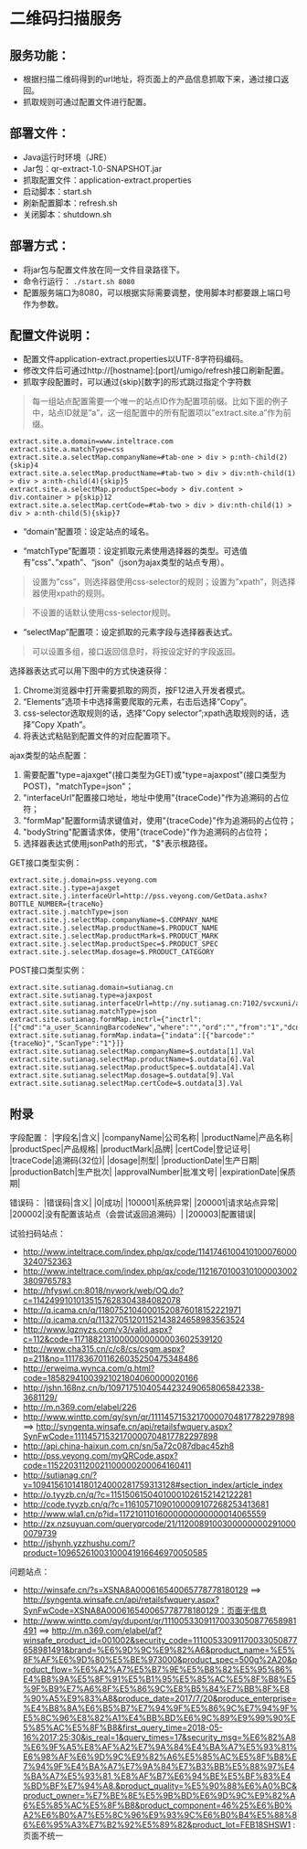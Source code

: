 # 二维码扫描服务

## 服务功能：

- 根据扫描二维码得到的url地址，将页面上的产品信息抓取下来，通过接口返回。
- 抓取规则可通过配置文件进行配置。

## 部署文件：

- Java运行时环境（JRE）
- Jar包：qr-extract-1.0-SNAPSHOT.jar
- 抓取配置文件：application-extract.properties
- 启动脚本：start.sh
- 刷新配置脚本：refresh.sh
- 关闭脚本：shutdown.sh

## 部署方式：

- 将jar包与配置文件放在同一文件目录路径下。
- 命令行运行：
```./start.sh 8080```
- 配置服务端口为8080，可以根据实际需要调整，使用脚本时都要跟上端口号作为参数。

## 配置文件说明：

- 配置文件application-extract.properties以UTF-8字符码编码。
- 修改文件后可通过http://[hostname]:[port]/umigo/refresh接口刷新配置。
- 抓取字段配置时，可以通过{skip}[数字]的形式跳过指定个字符数

> 每一组站点配置需要一个唯一的站点ID作为配置项前缀。比如下面的例子中，站点ID就是”a”，这一组配置中的所有配置项以”extract.site.a”作为前缀。
```
extract.site.a.domain=www.inteltrace.com
extract.site.a.matchType=css
extract.site.a.selectMap.companyName=#tab-one > div > p:nth-child(2){skip}4
extract.site.a.selectMap.productName=#tab-two > div > div:nth-child(1) > div > a:nth-child(4){skip}5
extract.site.a.selectMap.productSpec=body > div.content > div.container > p{skip}12
extract.site.a.selectMap.certCode=#tab-two > div > div:nth-child(1) > div > a:nth-child(5){skip}7
```

- “domain”配置项：设定站点的域名。

- “matchType”配置项：设定抓取元素使用选择器的类型。可选值有”css”、”xpath”、“json”（json为ajax类型的站点专用）。

> 设置为”css”，则选择器使用css-selector的规则；设置为”xpath”，则选择器使用xpath的规则。

> 不设置的话默认使用css-selector规则。

- “selectMap”配置项：设定抓取的元素字段与选择器表达式。

> 可以设置多组，接口返回信息时，将按设定好的字段返回。

选择器表达式可以用下图中的方式快速获得：
1.	Chrome浏览器中打开需要抓取的网页，按F12进入开发者模式。
2.	“Elements”选项卡中选择需要爬取的元素，右击后选择”Copy”。
3.	css-selector选取规则的话，选择”Copy selector”;xpath选取规则的话，选择”Copy Xpath”。
4. 将表达式粘贴到配置文件的对应配置项下。

ajax类型的站点配置：
1. 需要配置"type=ajaxget"(接口类型为GET)或"type=ajaxpost"(接口类型为POST)，"matchType=json"；
2. "interfaceUrl"配置接口地址，地址中使用"{traceCode}"作为追溯码的占位符；
3. "formMap"配置form请求键值对，使用"{traceCode}"作为追溯码的占位符；
4. "bodyString"配置请求体，使用"{traceCode}"作为追溯码的占位符；
5. 选择器表达式使用jsonPath的形式，"$"表示根路径。

GET接口类型实例：
```
extract.site.j.domain=pss.veyong.com
extract.site.j.type=ajaxget
extract.site.j.interfaceUrl=http://pss.veyong.com/GetData.ashx?BOTTLE_NUMBER={traceNo}
extract.site.j.matchType=json
extract.site.j.selectMap.companyName=$.COMPANY_NAME
extract.site.j.selectMap.productName=$.PRODUCT_NAME
extract.site.j.selectMap.productMark=$.PRODUCT_MARK
extract.site.j.selectMap.productSpec=$.PRODUCT_SPEC
extract.site.j.selectMap.dosage=$.PRODUCT_CATEGORY
```
POST接口类型实例：
```
extract.site.sutianag.domain=sutianag.cn
extract.site.sutianag.type=ajaxpost
extract.site.sutianag.interfaceUrl=http://ny.sutianag.cn:7102/svcxuni/aa.aspx
extract.site.sutianag.matchType=json
extract.site.sutianag.formMap.inctrl={"inctrl":[{"cmd":"a_user_ScanningBarcodeNew","where":"","ord":"","from":"1","dcnt":"0"}]}
extract.site.sutianag.formMap.indata={"indata":[{"barcode":"{traceNo}","ScanType":"1"}]}
extract.site.sutianag.selectMap.companyName=$.outdata[1].Val
extract.site.sutianag.selectMap.productName=$.outdata[6].Val
extract.site.sutianag.selectMap.productSpec=$.outdata[4].Val
extract.site.sutianag.selectMap.dosage=$.outdata[9].Val
extract.site.sutianag.selectMap.certCode=$.outdata[3].Val
```


## 附录

字段配置：
|字段名|含义|
|companyName|公司名称|
|productName|产品名称|
|productSpec|产品规格|
|productMark|品牌|
|certCode|登记证号|
|traceCode|追溯码(32位)|
|dosage|剂型|
|productionDate|生产日期|
|productionBatch|生产批次|
|approvalNumber|批准文号|
|expirationDate|保质期|

错误码：
|错误码|含义|
|0|成功|
|100001|系统异常|
|200001|请求站点异常|
|200002|没有配置该站点（会尝试返回追溯码）|
|200003|配置错误|

试验扫码站点：
- http://www.inteltrace.com/index.php/qx/code/11417461004101000760003240752363
- http://www.inteltrace.com/index.php/qx/code/11216701003101000030023809765783
- http://hfyswl.cn:8018/nywork/web/OQ.do?c=11424991010135157628304384082078
- http://q.icama.cn/q/11807521040001520876018152221971
- http://q.icama.cn/q/11327051201152143824658983563524
- http://www.lgznyzs.com/v3/valid.aspx?c=112&code=11718821310000000000003602539120
- http://www.cha315.cn/c/c8/cs/csgm.aspx?p=211&no=11178367011626035250475348486
- http://erweima.wynca.com/q.html?code=18582941003921021804060000020166
- http://jshn.168nz.cn/b/10971751040544232490658065842338-3681129/
- http://m.n369.com/elabel/226
- http://www.winttp.com/qy/syn/qr/11114571532170000704817782297898 ==> http://syngenta.winsafe.cn/api/retailsfwquery.aspx?SynFwCode=11114571532170000704817782297898
- http://api.china-haixun.com.cn/sn/5a72c087dbac45zh8
- http://pss.veyong.com/myQRCode.aspx?code=11522031120021100000200064160411
- http://sutianag.cn/?v=10941561014180124000281759313128#section_index/article_index
- http://o.tyyzb.cn/q/?c=11515061504010001026152142122281
- http://code.tyyzb.cn/q/?c=11610571090100009107268253413681
- http://www.wla1.cn/p?id=11721011016000000000000014065559
- http://zx.nzsuyuan.com/queryqrcode/21/11200891003000000002910000079739
- http://jshynh.yzzhushu.com/?product=10965261003100041916646970050585

问题站点：
- http://winsafe.cn/?s=XSNA8A000616540065778778180129 ==> http://syngenta.winsafe.cn/api/retailsfwquery.aspx?SynFwCode=XSNA8A000616540065778778180129：页面无信息
- http://www.winttp.com/qy/dupont/qr/11100533091170033050877658981491 ==> http://m.n369.com/elabel/af?winsafe_product_id=001002&security_code=11100533091170033050877658981491&brand=%E6%9D%9C%E9%82%A6&product_name=%E5%8F%AF%E6%9D%80%E5%BE%973000&product_spec=500g%2A20&product_flow=%E6%A2%A7%E5%B7%9E%E5%B8%82%E5%95%86%E4%B8%9A%E5%8F%91%E5%B1%95%E5%85%AC%E5%8F%B8%E5%9F%B9%E7%A6%8F%E5%86%9C%E8%B5%84%E7%BB%8F%E8%90%A5%E9%83%A8&produce_date=2017/7/20&produce_enterprise=%E4%B8%8A%E6%B5%B7%E7%94%9F%E5%86%9C%E7%94%9F%E5%8C%96%E8%82%A1%E4%BB%BD%E6%9C%89%E9%99%90%E5%85%AC%E5%8F%B8&first_query_time=2018-05-16%2017:25:30&is_real=1&query_times=17&security_msg=%E6%82%A8%E6%9F%A5%E8%AF%A2%E7%9A%84%E4%BA%A7%E5%93%81%E6%98%AF%E6%9D%9C%E9%82%A6%E5%85%AC%E5%8F%B8%E7%94%9F%E4%BA%A7%E7%9A%84%E7%B3%BB%E5%88%97%E4%BA%A7%E5%93%81,%E8%AF%B7%E6%94%BE%E5%BF%83%E4%BD%BF%E7%94%A8.&product_quality=%E5%90%88%E6%A0%BC&product_owner=%E7%BE%8E%E5%9B%BD%E6%9D%9C%E9%82%A6%E5%85%AC%E5%8F%B8&product_component=46%25%E6%B0%A2%E6%B0%A7%E5%8C%96%E9%93%9C%E6%B0%B4%E5%88%86%E6%95%A3%E7%B2%92%E5%89%82&product_lot=FEB18SHSW1 : 页面不统一
